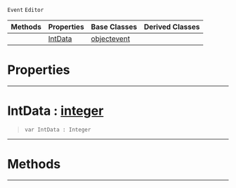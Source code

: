  `Event` `Editor`



|Methods|Properties|Base Classes|Derived Classes|
|---|---|---|---|
| |[ IntData](https://github.com/zeroengineteam/ZeroDocs/code_reference/class_reference/rotationbasisgizmoinitializationevent.markdown#intdata-zero-engine-docu)|[objectevent](https://github.com/zeroengineteam/ZeroDocs/code_reference/class_reference/objectevent.markdown)| |


 #  Properties


---  
 #  IntData : [integer](https://github.com/zeroengineteam/ZeroDocs/code_reference/zilch_base_types/integer.markdown)

> 
> ``` lang=cpp, name=Zilch
> var IntData : Integer


---  
 #  Methods


---  
 

 